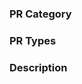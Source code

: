 <!-- TemplateReference: https://github.com/PaddlePaddle/Paddle/wiki/PULL-REQUEST-TEMPLATE--REFERENCE -->
<!-- Demo: https://github.com/PaddlePaddle/Paddle/pull/24810 -->

### PR Category
<!-- One of [ User Experience | Execute Infrastructure | Operator Mechanism | CINN | Custom Device | Performance Optimization | Distributed Strategy | Parameter Server | Communication Library | Auto Parallel | Inference | Environment Adaptation] -->


### PR Types
<!-- One of [ New features | Bug fixes | Improvements | Performance | BC Breaking | Deprecations | Docs | Devs | Not User Facing | Security | Deprecations | Others ] -->


### Description
<!-- Describe what you’ve done -->
